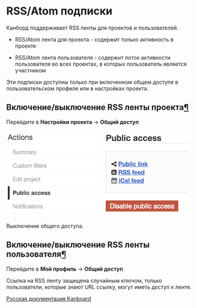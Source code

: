 RSS/Atom подписки
=================



Канборд поддерживает RSS ленты для проектов и пользователей.



-   RSS/Atom лента для проекта - содержит только активность в проекте



-   RSS/Atom лента пользователя - содержит поток активности пользователя во всех проектах, в которых пользователь является участником



Эти подписки доступны только при включенном общем доступе в пользовательском профиле или в настройках проекта.



Включение/выключение RSS ленты проекта[¶](#enable-disable-project-rss-feeds "Ссылка на этот заголовок")
-------------------------------------------------------------------------------------------------------



Перейдите в **Настройки проекта** -\> **Общий доступ**



![Disable public access](../screenshots/project-disable-sharing.png)

Выключение общего доступа.



Включение/выключение RSS ленты пользователя[¶](#enable-disable-user-rss-feeds "Ссылка на этот заголовок")
---------------------------------------------------------------------------------------------------------



Перейдите в **Мой профиль** -\> **Общий доступ**



Ссылка на RSS ленту защищена случайным ключом, только пользователи, которые знают URL ссылку, могут иметь доступ к ленте.


 



 



[Русская документация Kanboard](http://Kanboard.ru/doc/)

